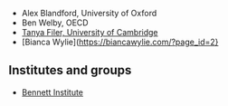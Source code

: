 <!-- TITLE: Researchers -->

* Alex Blandford, University of Oxford
* Ben Welby, OECD
* [Tanya Filer, University of Cambridge ](http://www.csap.cam.ac.uk/network/tanya_filer/)
* [Bianca Wylie](https://biancawylie.com/?page_id=2}

## Institutes and groups

* [Bennett Institute](https://www.bennettinstitute.cam.ac.uk/blog/?categories=2)
